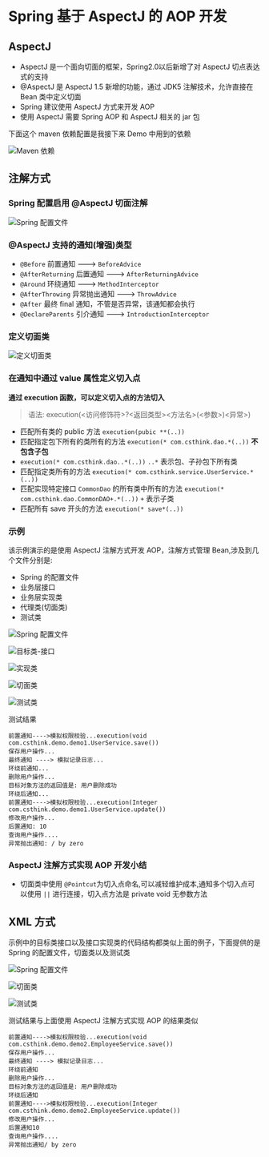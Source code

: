 # Spring 基于 AspectJ 的 AOP 开发

## AspectJ 
- AspectJ 是一个面向切面的框架，Spring2.0以后新增了对 AspectJ 切点表达式的支持
- @AspectJ 是 AspectJ 1.5 新增的功能，通过 JDK5 注解技术，允许直接在 Bean 类中定义切面
- Spring 建议使用 AspectJ 方式来开发 AOP
- 使用 AspectJ 需要 Spring AOP 和 AspectJ 相关的 jar 包

<!-- more -->
下面这个 maven 依赖配置是我接下来 Demo 中用到的依赖

![Maven 依赖](https://images.csthink.com/Carbonize%202019-04-11%20at%2018.00.45.png)

## 注解方式

### Spring 配置启用 @AspectJ 切面注解

![Spring 配置文件](https://images.csthink.com/Carbonize%202019-04-11%20at%2018.23.15.png)


### @AspectJ 支持的通知(增强)类型
- `@Before` 前置通知 ---> `BeforeAdvice`
- `@AfterReturning` 后置通知 ---> `AfterReturningAdvice`
- `@Around` 环绕通知 ---> `MethodInterceptor`
- `@AfterThrowing` 异常抛出通知 ---> `ThrowAdvice`
- `@After` 最终 final 通知，不管是否异常，该通知都会执行
- `@DeclareParents` 引介通知 ---> `IntroductionInterceptor`

### 定义切面类

![定义切面类](https://images.csthink.com/Carbonize%202019-04-11%20at%2018.21.25.png)


###  在通知中通过 value 属性定义切入点
 **通过 execution 函数，可以定义切入点的方法切入**
 
> 语法: execution(<访问修饰符>?<返回类型><方法名>(<参数>)<异常>)

- 匹配所有类的 public 方法 ``execution(pubic **(..))``
- 匹配指定包下所有的类所有的方法 ``execution(* com.csthink.dao.*(..))`` **不包含子包**
- ``execution(* com.csthink.dao..*(..))`` `..*` 表示包、子孙包下所有类
- 匹配指定类所有的方法 ``execution(* com.csthink.service.UserService.*(..))``
- 匹配实现特定接口  `CommonDao` 的所有类中所有的方法 ``execution(* com.csthink.dao.CommonDAO+.*(..))`` `+` 表示子类
- 匹配所有 save 开头的方法 ``execution(* save*(..))``

### 示例
该示例演示的是使用 AspectJ 注解方式开发 AOP，注解方式管理 Bean,涉及到几个文件分别是: 
- Spring 的配置文件
- 业务层接口
- 业务层实现类
- 代理类(切面类)
- 测试类

![Spring 配置文件](https://images.csthink.com/Carbonize%202019-04-11%20at%2019.09.36.png)

![目标类-接口](https://images.csthink.com/Carbonize%202019-04-11%20at%2019.10.05.png)

![实现类](https://images.csthink.com/Carbonize%202019-04-11%20at%2019.10.26.png)

![切面类](https://images.csthink.com/Carbonize%202019-04-11%20at%2021.31.54.png)

![测试类](https://images.csthink.com/Carbonize%202019-04-11%20at%2021.39.09.png)

测试结果

```
前置通知---->模拟权限校验...execution(void com.csthink.demo.demo1.UserService.save())
保存用户操作...
最终通知 ----> 模拟记录日志...
环绕前通知...
删除用户操作...
目标对象方法的返回值是: 用户删除成功
环绕后通知...
前置通知---->模拟权限校验...execution(Integer com.csthink.demo.demo1.UserService.update())
修改用户操作...
后置通知: 10
查询用户操作....
异常抛出通知: / by zero
```

### AspectJ 注解方式实现 AOP 开发小结
- 切面类中使用 `@Pointcut`为切入点命名,可以减轻维护成本,通知多个切入点可以使用 `||` 进行连接，切入点方法是 private void 无参数方法


## XML 方式

示例中的目标类接口以及接口实现类的代码结构都类似上面的例子，下面提供的是 Spring 的配置文件，切面类以及测试类

![Spring 配置文件](https://images.csthink.com/Carbonize%202019-04-11%20at%2022.02.57.png)

![切面类](https://images.csthink.com/Carbonize%202019-04-11%20at%2022.02.12.png)

![测试类](https://images.csthink.com/Carbonize%202019-04-11%20at%2022.03.35.png)

测试结果与上面使用 AspectJ 注解方式实现 AOP 的结果类似

```
前置通知---->模拟权限校验...execution(void com.csthink.demo.demo2.EmployeeService.save())
保存用户操作...
最终通知 ----> 模拟记录日志...
环绕前通知
删除用户操作...
目标对象方法的返回值是: 用户删除成功
环绕后通知
前置通知---->模拟权限校验...execution(Integer com.csthink.demo.demo2.EmployeeService.update())
修改用户操作...
后置通知10
查询用户操作....
异常抛出通知/ by zero
```
